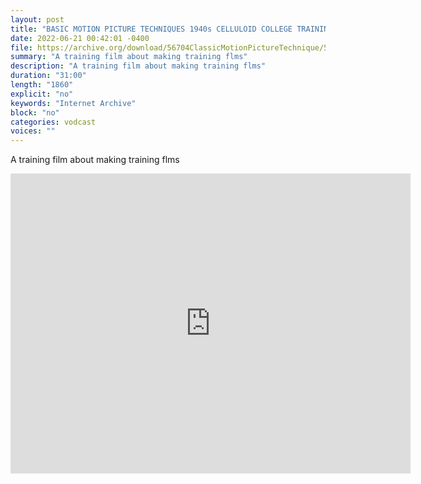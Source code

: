 ```yaml
---
layout: post
title: "BASIC MOTION PICTURE TECHNIQUES 1940s CELLULOID COLLEGE TRAINING FILM 56704"
date: 2022-06-21 00:42:01 -0400
file: https://archive.org/download/56704ClassicMotionPictureTechnique/56704%20Classic%20Motion%20Picture%20Technique.mp4
summary: "A training film about making training flms"
description: "A training film about making training flms"
duration: "31:00"
length: "1860"
explicit: "no" 
keywords: "Internet Archive"
block: "no" 
categories: vodcast
voices: ""
---
```


A training film about making training flms

<iframe src="https://archive.org/embed/56704ClassicMotionPictureTechnique" width="640" height="480" frameborder="0" webkitallowfullscreen="true" mozallowfullscreen="true" allowfullscreen></iframe>
